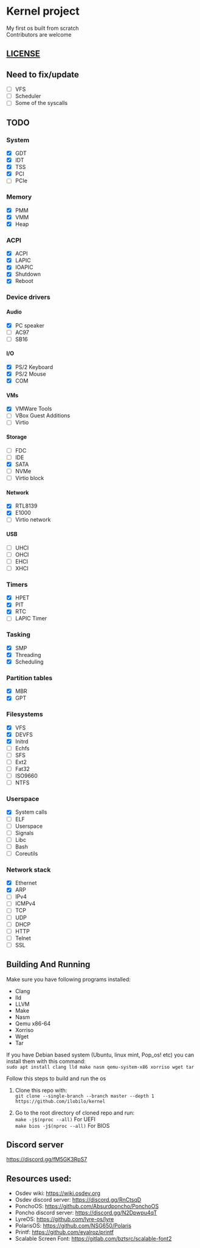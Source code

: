 # Kernel project
My first os built from scratch<br />
Contributors are welcome

## [LICENSE](LICENSE)

## Need to fix/update
- [ ] VFS
- [ ] Scheduler
- [ ] Some of the syscalls

## TODO

### System
- [x] GDT
- [x] IDT
- [x] TSS
- [x] PCI
- [ ] PCIe

### Memory
- [x] PMM
- [x] VMM
- [x] Heap

### ACPI
- [x] ACPI
- [x] LAPIC
- [x] IOAPIC
- [x] Shutdown
- [x] Reboot

### Device drivers
#### Audio
- [x] PC speaker
- [ ] AC97
- [ ] SB16

#### I/O
- [x] PS/2 Keyboard
- [x] PS/2 Mouse
- [x] COM

#### VMs
- [x] VMWare Tools
- [ ] VBox Guest Additions
- [ ] Virtio

#### Storage
- [ ] FDC
- [ ] IDE
- [x] SATA
- [ ] NVMe
- [ ] Virtio block

#### Network
- [x] RTL8139
- [x] E1000
- [ ] Virtio network

#### USB
- [ ] UHCI
- [ ] OHCI
- [ ] EHCI
- [ ] XHCI

### Timers
- [x] HPET
- [x] PIT
- [x] RTC
- [ ] LAPIC Timer

### Tasking
- [x] SMP
- [x] Threading
- [x] Scheduling

### Partition tables
- [x] MBR
- [x] GPT

### Filesystems
- [x] VFS
- [x] DEVFS
- [x] Initrd
- [ ] Echfs
- [ ] SFS
- [ ] Ext2
- [ ] Fat32
- [ ] ISO9660
- [ ] NTFS

### Userspace
- [x] System calls
- [ ] ELF
- [ ] Userspace
- [ ] Signals
- [ ] Libc
- [ ] Bash
- [ ] Coreutils

### Network stack
- [x] Ethernet
- [x] ARP
- [ ] IPv4
- [ ] ICMPv4
- [ ] TCP
- [ ] UDP
- [ ] DHCP
- [ ] HTTP
- [ ] Telnet
- [ ] SSL

## Building And Running

Make sure you have following programs installed:
* Clang
* lld
* LLVM
* Make
* Nasm
* Qemu x86-64
* Xorriso
* Wget
* Tar

If you have Debian based system (Ubuntu, linux mint, Pop_os! etc) you can install them with this command:</br>
```sudo apt install clang lld make nasm qemu-system-x86 xorriso wget tar```

Follow this steps to build and run the os
1. Clone this repo with:</br>
``git clone --single-branch --branch master --depth 1 https://github.com/ilobilo/kernel``

2. Go to the root directory of cloned repo and run:<br />
``make -j$(nproc --all)`` For UEFI</br>
``make bios -j$(nproc --all)`` For BIOS</br>

## Discord server
https://discord.gg/fM5GK3RpS7

## Resources used:
* Osdev wiki: https://wiki.osdev.org
* Osdev discord server: https://discord.gg/RnCtsqD
* PonchoOS: https://github.com/Absurdponcho/PonchoOS
* Poncho discord server: https://discord.gg/N2Dpwpu4qT
* LyreOS: https://github.com/lyre-os/lyre
* PolarisOS: https://github.com/NSG650/Polaris
* Printf: https://github.com/eyalroz/printf
* Scalable Screen Font: https://gitlab.com/bztsrc/scalable-font2

